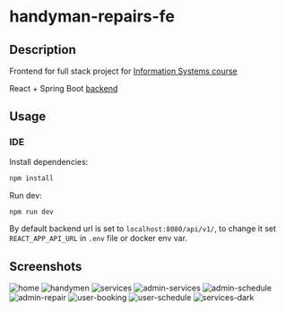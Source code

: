 # handyman-repairs-fe

## Description

Frontend for full stack project for [Information Systems course](https://www.fer.unizg.hr/en/course/infsys)


React + Spring Boot [backend](https://github.com/Theanko1412/handyman-repairs)


## Usage

### IDE

Install dependencies:
```bash
npm install
```

Run dev:
```bash
npm run dev
```

By default backend url is set to ```localhost:8080/api/v1/```, to change it set ```REACT_APP_API_URL``` in ```.env``` file or docker env var.


## Screenshots
![home](./screenshots/home-page.jpg)
![handymen](./screenshots/handymen.jpg)
![services](./screenshots/services.jpg)
![admin-services](./screenshots/admin-services.jpg)
![admin-schedule](./screenshots/schedule.jpg)
![admin-repair](./screenshots/repair.jpg)
![user-booking](./screenshots/userbook.jpg)
![user-schedule](./screenshots/userschedule.jpg)
![services-dark](./screenshots/services-dark.jpg)